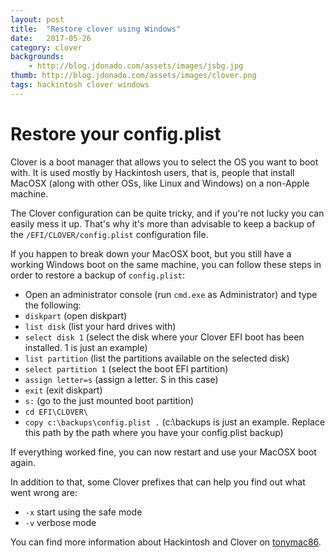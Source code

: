 ```yaml
---
layout: post
title:  "Restore clover using Windows"
date:   2017-05-26
category: clover
backgrounds:
    - http://blog.jdonado.com/assets/images/jsbg.jpg
thumb: http://blog.jdonado.com/assets/images/clover.png
tags: hackintosh clover windows
---
```


# Restore your config.plist

Clover is a boot manager that allows you to select the OS you want to boot with. It is used mostly by Hackintosh users, that is, people that install MacOSX (along with other OSs, like Linux and Windows) on a non-Apple machine.

The Clover configuration can be quite tricky, and if you're not lucky you can easily mess it up. That's why it's more than advisable to keep a backup of the `/EFI/CLOVER/config.plist` configuration file.

If you happen to break down your MacOSX boot, but you still have a working Windows boot on the same machine, you can follow these steps in order to restore a backup of `config.plist`:

- Open an administrator console (run `cmd.exe` as Administrator) and type the following:
- `diskpart` (open diskpart)
- `list disk` (list your hard drives with)
- `select disk 1` (select the disk where your Clover EFI boot has been installed. 1 is just an example)
- `list partition` (list the partitions available on the selected disk)
- `select partition 1` (select the boot EFI partition)
- `assign letter=s` (assign a letter. S in this case)
- `exit` (exit diskpart)
- `s:` (go to the just mounted boot partition)
- `cd EFI\CLOVER\`
- `copy c:\backups\config.plist .` (c:\backups is just an example. Replace this path by the path where you have your config.plist backup)

If everything worked fine, you can now restart and use your MacOSX boot again.

In addition to that, some Clover prefixes that can help you find out what went wrong are:

- `-x` start using the safe mode
- `-v` verbose mode

You can find more information about Hackintosh and Clover on [tonymac86](https://www.tonymacx86.com/).
